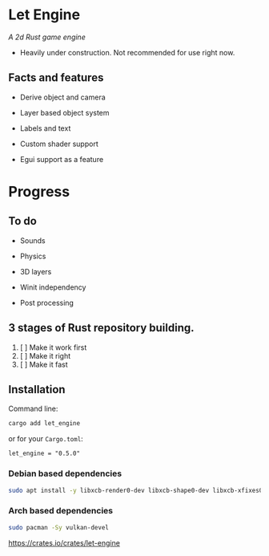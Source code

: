 # Let Engine
*A 2d Rust game engine*

- Heavily under construction. Not recommended for use right now.

## Facts and features

- Derive object and camera

- Layer based object system

- Labels and text

- Custom shader support

- Egui support as a feature

# Progress

## To do

- Sounds

- Physics

- 3D layers

- Winit independency

- Post processing

## 3 stages of Rust repository building.

1. [ ] Make it work first
2. [ ] Make it right
3. [ ] Make it fast

## Installation

Command line:

```bash
cargo add let_engine
```

or for your ``Cargo.toml``:

```
let_engine = "0.5.0"
```

### Debian based dependencies

```bash
sudo apt install -y libxcb-render0-dev libxcb-shape0-dev libxcb-xfixes0-dev build-essential cmake libvulkan-dev libasound2-dev libfontconfig1-dev
```

### Arch based dependencies

```bash
sudo pacman -Sy vulkan-devel 
```
 
https://crates.io/crates/let-engine
